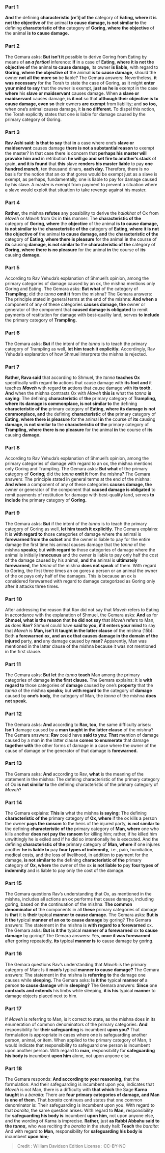 
### Part 1
<b>And</b> the defining <b>characteristic [<i>re’i</i>] of the</b> category of <b>Eating, where it is not the objective of</b> the animal <b>to cause damage, is not similar to</b> the defining <b>characteristic of the</b> category of <b>Goring, where the objective</b> of the animal <b>is to cause damage.</b>

### Part 2
The Gemara asks: <b>But isn’t it</b> possible to derive Goring from Eating by means of <b>an <i>a fortiori</i></b> inference: <b>If</b> in a case of <b>Eating, where it is not the objective of</b> the animal <b>to cause damage,</b> its owner <b>is liable,</b> with regard to <b>Goring, where the objective of</b> the animal <b>is to cause damage,</b> should the owner <b>not all the more so</b> be liable? The Gemara answers: Nevertheless, <b>it was necessary</b> for the Torah to state the case of Goring, as it might <b>enter your mind to say</b> that the owner is exempt, <b>just as he is</b> exempt in the case <b>where</b> his <b>slave or maidservant</b> causes damage. When <b>a slave or maidservant</b> causes damage, <b>is it not</b> so that <b>although their objective is to cause damage, even so</b> their owners <b>are exempt</b> from liability; and <b>so too,</b> when one’s animal causes damage, it <b>is no different.</b> To dispel this notion, the Torah explicitly states that one is liable for damage caused by the primary category of Goring.

### Part 3
<b>Rav Ashi said: Is that to say</b> that <b>in</b> a case where one’s <b>slave or maidservant</b> causes damage <b>there is not a substantial reason</b> to exempt the master? In that case there is concern that <b>perhaps his master will provoke him and</b> in retribution <b>he will go and set fire to another’s stack</b> of grain, <b>and it is found</b> that <b>this</b> slave <b>renders his master liable</b> to pay <b>one hundred <i>maneh</i>,</b> ten thousand dinars, <b>each day.</b> Therefore, there is no basis for the notion that an ox that gores would be exempt just as a slave is exempt, as perhaps, fundamentally, one is liable to pay for damage caused by his slave. A master is exempt from payment to prevent a situation where a slave would exploit that situation to take revenge against his master.

### Part 4
<b>Rather,</b> the mishna <b>refutes</b> any possibility to derive the <i>halakhot</i> of Ox from <i>Maveh</i> or <i>Maveh</i> from Ox in <b>this</b> manner: The <b>characteristic of the</b> category of <b>Goring, where</b> the <b>objective</b> of the animal <b>is to cause damage, is not similar to</b> the <b>characteristic of the</b> category of <b>Eating, where it is not the objective of</b> the animal <b>to cause damage, and</b> the <b>characteristic of the</b> category of <b>Eating, where there is pleasure</b> for the animal <b>in</b> the course of <b>its</b> causing <b>damage, is not similar to</b> the <b>characteristic of the</b> category of <b>Goring, where there is no pleasure</b> for the animal <b>in</b> the course of <b>its</b> causing <b>damage.</b>

### Part 5
According to Rav Yehuda’s explanation of Shmuel’s opinion, among the primary categories of damage caused by an ox, the mishna mentions only Goring and Eating. The Gemara asks: <b>But what</b> of the category of <b>Trampling;</b> did the <i>tanna</i> <b>omit it</b> from the mishna? The Gemara answers: The principle stated in general terms at the end of the mishna: <b>And when</b> a component of any of these categories <b>causes damage, the</b> owner or generator of the component that <b>caused damage is obligated</b> to remit payments of restitution for damage with best-quality land, serves <b>to include</b> the primary category of <b>Trampling.</b>

### Part 6
The Gemara asks: <b>But</b> if the intent of the <i>tanna</i> is to teach the primary category of Trampling as well, <b>let him teach it explicitly.</b> Accordingly, Rav Yehuda’s explanation of how Shmuel interprets the mishna is rejected.

### Part 7
<b>Rather, Rava said</b> that according to Shmuel, the <i>tanna</i> <b>teaches Ox</b> specifically with regard <b>to</b> actions that cause damage with <b>its foot and</b> it teaches <b><i>Maveh</i></b> with regard <b>to</b> actions that cause damage with <b>its tooth. And</b> when the mishna contrasts Ox with <i>Maveh</i> <b>this is</b> what the <i>tanna</i> <b>is saying:</b> The defining <b>characteristic</b> of <b>the</b> primary category of <b>Trampling, where its damage is commonplace, is not similar to</b> the defining <b>characteristic of the</b> primary category of <b>Eating, where its damage is not commonplace, and</b> the defining <b>characteristic</b> of <b>the</b> primary category of <b>Eating, where there is pleasure</b> for the animal <b>in</b> the course of <b>its</b> causing <b>damage, is not similar to</b> the <b>characteristic of the</b> primary category of <b>Trampling, where there is no pleasure</b> for the animal <b>in</b> the course of <b>its</b> causing <b>damage.</b>

### Part 8
According to Rav Yehuda’s explanation of Shmuel’s opinion, among the primary categories of damage with regard to an ox, the mishna mentions only Goring and Trampling. The Gemara asks: <b>But what</b> of the primary category of <b>Goring;</b> did the <i>tanna</i> <b>omit it</b> from the mishna? The Gemara answers: The principle stated in general terms at the end of the mishna: <b>And when</b> a component of any of these categories <b>causes damage, the</b> owner or generator of the component that <b>caused damage is obligated</b> to remit payments of restitution for damage with best-quality land, serves <b>to include</b> the primary category of <b>Goring.</b>

### Part 9
The Gemara asks: <b>But</b> if the intent of the <i>tanna</i> is to teach the primary category of Goring as well, <b>let him teach it explicitly.</b> The Gemara explains: It is <b>with regard to</b> those categories of damage where the animal is <b>forewarned from the outset</b> and the owner is liable to pay for the entire damage the first time his animal causes damage that the <i>tanna</i> of the mishna <b>speaks;</b> but <b>with regard to</b> those categories of damage where the animal is initially <b>innocuous</b> and the owner is liable to pay only half the cost of the damage caused by his animal, <b>and</b> the animal is <b>ultimately forewarned,</b> the <i>tanna</i> of the mishna <b>does not speak</b> of them. With regard to Goring, the first three times an ox gores a person or an animal the owner of the ox pays only half of the damages. This is because an ox is considered forewarned with regard to damage categorized as Goring only after it attacks three times.

### Part 10
After addressing the reason that Rav did not say that <i>Maveh</i> refers to Eating in accordance with the explanation of Shmuel, the Gemara asks: <b>And</b> as for <b>Shmuel, what is the reason</b> that <b>he did not say</b> that <i>Maveh</i> refers to Man, <b>as</b> does <b>Rav?</b> Shmuel could have <b>said to you, if it enters your mind</b> to say that <i>Maveh</i> is <b>Man, isn’t it taught in the latter clause</b> of the mishna (15b): Both <b>a forewarned ox, and an ox that causes damage in the domain of the injured</b> party, <b>and</b> any damage caused by <b>man?</b> Apparently, Man was mentioned in the latter clause of the mishna because it was not mentioned in the first clause.

### Part 11
The Gemara asks: <b>But let</b> the <i>tanna</i> <b>teach</b> Man among the primary categories of damage <b>in the first clause.</b> The Gemara explains: It is <b>with regard to</b> those categories of <b>damage</b> caused by one’s <b>property</b> that the <i>tanna</i> of the mishna <b>speaks;</b> but <b>with regard to</b> the category of <b>damage</b> caused by <b>one’s body,</b> the category of Man, the <i>tanna</i> of the mishna <b>does not speak.</b>

### Part 12
The Gemara asks: <b>And</b> according to <b>Rav, too,</b> the same difficulty arises: <b>Isn’t</b> damage caused by a <b>man taught in the latter clause</b> of the mishna? The Gemara answers: <b>Rav</b> could have <b>said to you: That</b> mention of damage caused by a man in the latter clause <b>comes to enumerate</b> that damage <b>together with</b> the other forms of damage in a case where the owner of the cause of damage or the generator of that damage is <b>forewarned.</b>

### Part 13
The Gemara asks: <b>And</b> according to Rav, <b>what</b> is the meaning of the statement in the mishna: The defining characteristic of the primary category of Ox <b>is not similar to</b> the defining characteristic of the primary category of <i>Maveh</i>?

### Part 14
The Gemara explains: <b>This is</b> what the mishna <b>is saying:</b> The defining <b>characteristic of the</b> primary category of <b>Ox, where</b> if the ox kills a person the owner <b>pays the ransom</b> to the heirs of the injured party, <b>is not similar to</b> the defining <b>characteristic of the</b> primary category of <b>Man, where</b> one who kills another <b>does not pay the ransom</b> for killing him; rather, if he killed him unwittingly he is exiled and if he did so intentionally he is executed. And the defining <b>characteristic of the</b> primary category of <b>Man, where</b> if one injures another <b>he is liable to</b> pay <b>four types of indemnity,</b> i.e., pain, humiliation, medical costs, and the loss of livelihood, in addition to payment for the damage, <b>is not similar to</b> the defining <b>characteristic of the</b> primary category of <b>Ox, where</b> the owner of the ox <b>is not liable to</b> pay <b>four types of indemnity</b> and is liable to pay only the cost of the damage.

### Part 15
The Gemara questions Rav’s understanding that Ox, as mentioned in the mishna, includes all actions an ox performs that cause damage, including goring, based on the continuation of the mishna: <b>The common denominator of</b> the components in all <b>these</b> primary categories of damage is <b>that</b> it is <b>their</b> typical <b>manner to cause damage.</b> The Gemara asks: <b>But is it the</b> typical <b>manner of an ox to cause damage</b> by goring? The Gemara answers: The statement in the mishna is <b>with regard to a forewarned</b> ox. The Gemara asks: <b>But is it the</b> typical <b>manner of a forewarned</b> ox <b>to cause damage</b> by goring? The Gemara answers: Yes, <b>once it was forewarned</b> after goring repeatedly, <b>its</b> typical <b>manner is</b> to cause damage by goring.

### Part 16
The Gemara questions Rav’s understanding that <i>Maveh</i> is the primary category of Man: Is it <b>man’s</b> typical <b>manner to cause damage?</b> The Gemara answers: The statement in the mishna is <b>referring to</b> the damage one causes while <b>sleeping.</b> The Gemara asks: <b>Is it the</b> typical <b>manner of</b> a person <b>to cause damage</b> while <b>sleeping?</b> The Gemara answers: <b>Since</b> one <b>contracts and extends</b> his limbs while sleeping, <b>it is his</b> typical <b>manner</b> to damage objects placed next to him.

### Part 17
If <i>Maveh</i> is referring to Man, is it correct to state, as the mishna does in its enumeration of common denominators of the primary categories: <b>And</b> responsibility for <b>their safeguarding</b> is incumbent <b>upon you?</b> That formulation is appropriate in cases where one is safeguarding another person, animal, or item. When applied to the primary category of Man, it would indicate that responsibility to safeguard one person is incumbent upon another person. With regard to <b>man,</b> responsibility for <b>safeguarding his body is</b> incumbent <b>upon him</b> alone, not upon anyone else.

### Part 18
The Gemara responds: <b>And according to your reasoning,</b> that the formulation: And their safeguarding is incumbent upon you, indicates that <i>Maveh</i> is not Man, there is a difficulty with <b>that which</b> the Sage <b>Karna taught</b> in a <i>baraita</i>: There are <b>four primary categories of damage, and Man is one of them.</b> That <i>baraita</i> continues and states that one common denominator is: Their safeguarding is incumbent upon you. With regard to that <i>baraita</i>, the same question arises: With regard to <b>Man,</b> responsibility for <b>safeguarding his body is</b> incumbent <b>upon him,</b> not upon anyone else, and the wording of Karna is imprecise. <b>Rather,</b> just <b>as Rabbi Abbahu said to the <i>tanna</i>,</b> who was reciting the <i>baraita</i> in the study hall: <b>Teach</b> the <i>baraita</i>: And with regard to <b>Man,</b> responsibility for <b>safeguarding his body is</b> incumbent <b>upon him;</b>

>Credit : William Davidson Edition
>License : CC-BY-NC